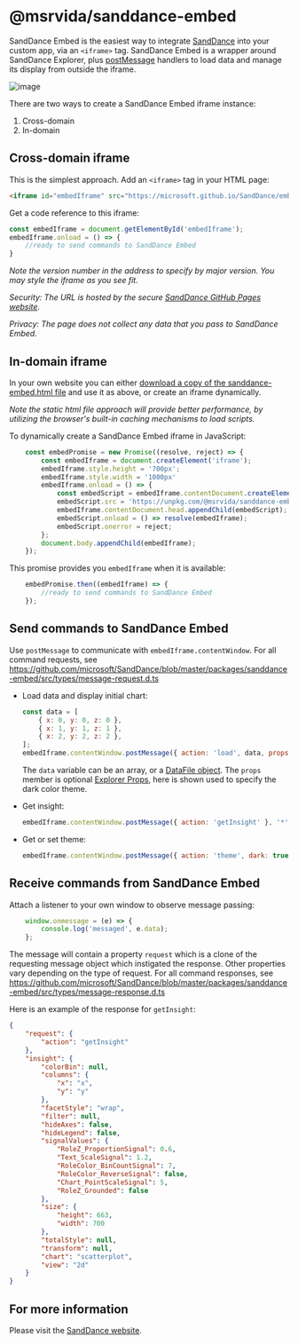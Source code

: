 # @msrvida/sanddance-embed

SandDance Embed is the easiest way to integrate [SandDance](https://microsoft.github.io/SandDance/) into your custom app, via an `<iframe>` tag. SandDance Embed is a wrapper around SandDance Explorer, plus [postMessage](https://developer.mozilla.org/en-US/docs/Web/API/Window/postMessage) handlers to load data and manage its display from outside the iframe.

![image](https://user-images.githubusercontent.com/11507384/72197128-a99cdd80-33d2-11ea-9b49-5d470db0abc1.png)

There are two ways to create a SandDance Embed iframe instance:
1. Cross-domain
2. In-domain

## Cross-domain iframe
This is the simplest approach. Add an `<iframe>` tag in your HTML page:
```html
<iframe id="embedIframe" src="https://microsoft.github.io/SandDance/embed/v4/sanddance-embed.html" style="height:700px;width:100%"></iframe>
```

Get a code reference to this iframe:
```js
const embedIframe = document.getElementById('embedIframe');
embedIframe.onload = () => {
    //ready to send commands to SandDance Embed
}
```

*Note the version number in the address to specify by major version. You may style the iframe as you see fit.*

*Security: The URL is hosted by the secure [SandDance GitHub Pages website](https://github.com/microsoft/SandDance/tree/master/docs/embed).*

*Privacy: The page does not collect any data that you pass to SandDance Embed.*

## In-domain iframe
In your own website you can either [download a copy of the sanddance-embed.html file](https://microsoft.github.io/SandDance/embed/v4/sanddance-embed.html) and use it as above, or create an iframe dynamically.

*Note the static html file approach will provide better performance, by utilizing the browser's built-in caching mechanisms to load scripts.*

To dynamically create a SandDance Embed iframe in JavaScript:
```js
    const embedPromise = new Promise((resolve, reject) => {
        const embedIframe = document.createElement('iframe');
        embedIframe.style.height = '700px';
        embedIframe.style.width = '1000px'
        embedIframe.onload = () => {
            const embedScript = embedIframe.contentDocument.createElement('script');
            embedScript.src = 'https://unpkg.com/@msrvida/sanddance-embed@4/dist/umd/sanddance-embed.js';
            embedIframe.contentDocument.head.appendChild(embedScript);
            embedScript.onload = () => resolve(embedIframe);
            embedScript.onerror = reject;
        };
        document.body.appendChild(embedIframe);
    });
```
This promise provides you `embedIframe` when it is available:
```js
    embedPromise.then((embedIframe) => {
        //ready to send commands to SandDance Embed
    });
```

## Send commands to SandDance Embed
Use `postMessage` to communicate with `embedIframe.contentWindow`. For all command requests, see https://github.com/microsoft/SandDance/blob/master/packages/sanddance-embed/src/types/message-request.d.ts

* Load data and display initial chart:
    ```js
    const data = [
        { x: 0, y: 0, z: 0 },
        { x: 1, y: 1, z: 1 },
        { x: 2, y: 2, z: 2 },
    ];
    embedIframe.contentWindow.postMessage({ action: 'load', data, props: { theme: 'dark-theme' } }, '*');
    ```
    The `data` variable can be an array, or a [DataFile object](https://microsoft.github.io/SandDance/docs/sanddance-explorer/v4/interfaces/DataFile.html). The `props` member is optional [Explorer Props](https://microsoft.github.io/SandDance/docs/sanddance-explorer/v4/interfaces/Props.html), here is shown used to specify the dark color theme.  

* Get insight:
    ```js
    embedIframe.contentWindow.postMessage({ action: 'getInsight' }, '*');
    ```

* Get or set theme:
    ```js
    embedIframe.contentWindow.postMessage({ action: 'theme', dark: true }, '*');
    ```

## Receive commands from SandDance Embed
Attach a listener to your own window to observe message passing:
```js
    window.onmessage = (e) => {
        console.log('messaged', e.data);
    };
```
The message will contain a property `request` which is a clone of the requesting message object which instigated the response. Other properties vary depending on the type of request. For all command responses, see https://github.com/microsoft/SandDance/blob/master/packages/sanddance-embed/src/types/message-response.d.ts

 Here is an example of the response for `getInsight`:
```json
{
    "request": {
        "action": "getInsight"
    },
    "insight": {
        "colorBin": null,
        "columns": {
            "x": "x",
            "y": "y"
        },
        "facetStyle": "wrap",
        "filter": null,
        "hideAxes": false,
        "hideLegend": false,
        "signalValues": {
            "RoleZ_ProportionSignal": 0.6,
            "Text_ScaleSignal": 1.2,
            "RoleColor_BinCountSignal": 7,
            "RoleColor_ReverseSignal": false,
            "Chart_PointScaleSignal": 5,
            "RoleZ_Grounded": false
        },
        "size": {
            "height": 663,
            "width": 700
        },
        "totalStyle": null,
        "transform": null,
        "chart": "scatterplot",
        "view": "2d"
    }
}
```

## For more information
Please visit the [SandDance website](https://microsoft.github.io/SandDance/).
